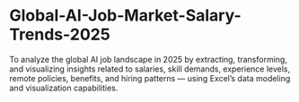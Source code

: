 # Global-AI-Job-Market-Salary-Trends-2025
To analyze the global AI job landscape in 2025 by extracting, transforming, and visualizing insights related to salaries, skill demands, experience levels, remote policies, benefits, and hiring patterns — using Excel’s data modeling and visualization capabilities.
